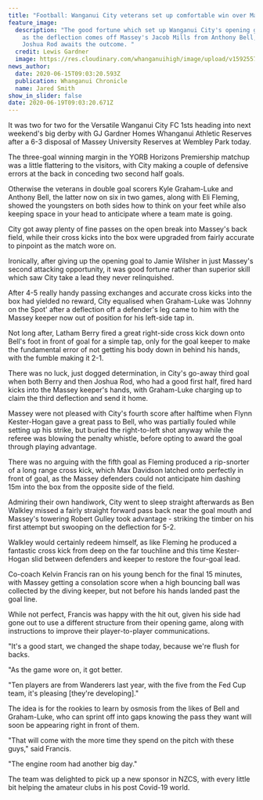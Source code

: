```yaml
---
title: "Football: Wanganui City veterans set up comfortable win over Massey Reserves"
feature_image:
  description: "The good fortune which set up Wanganui City's opening goal today,
    as the deflection comes off Massey's Jacob Mills from Anthony Bell, while
    Joshua Rod awaits the outcome. "
  credit: Lewis Gardner
  image: https://res.cloudinary.com/whanganuihigh/image/upload/v1592557611/News/Football_Anthony_Bell_Chron_15.6.20.jpg
news_author:
  date: 2020-06-15T09:03:20.593Z
  publication: Whanganui Chronicle
  name: Jared Smith
show_in_slider: false
date: 2020-06-19T09:03:20.671Z
---
```

It was two for two for the Versatile Wanganui City FC 1sts heading into next weekend's big derby with GJ Gardner Homes Whanganui Athletic Reserves after a 6-3 disposal of Massey University Reserves at Wembley Park today.

The three-goal winning margin in the YORB Horizons Premiership matchup was a little flattering to the visitors, with City making a couple of defensive errors at the back in conceding two second half goals.

Otherwise the veterans in double goal scorers Kyle Graham-Luke and Anthony Bell, the latter now on six in two games, along with Eli Fleming, showed the youngsters on both sides how to think on your feet while also keeping space in your head to anticipate where a team mate is going.

City got away plenty of fine passes on the open break into Massey's back field, while their cross kicks into the box were upgraded from fairly accurate to pinpoint as the match wore on.

Ironically, after giving up the opening goal to Jamie Wilsher in just Massey's second attacking opportunity, it was good fortune rather than superior skill which saw City take a lead they never relinquished.

After 4-5 really handy passing exchanges and accurate cross kicks into the box had yielded no reward, City equalised when Graham-Luke was 'Johnny on the Spot' after a deflection off a defender's leg came to him with the Massey keeper now out of position for his left-side tap in.

Not long after, Latham Berry fired a great right-side cross kick down onto Bell's foot in front of goal for a simple tap, only for the goal keeper to make the fundamental error of not getting his body down in behind his hands, with the fumble making it 2-1.

There was no luck, just dogged determination, in City's go-away third goal when both Berry and then Joshua Rod, who had a good first half, fired hard kicks into the Massey keeper's hands, with Graham-Luke charging up to claim the third deflection and send it home.

Massey were not pleased with City's fourth score after halftime when Flynn Kester-Hogan gave a great pass to Bell, who was partially fouled while setting up his strike, but buried the right-to-left shot anyway while the referee was blowing the penalty whistle, before opting to award the goal through playing advantage.

There was no arguing with the fifth goal as Fleming produced a rip-snorter of a long range cross kick, which Max Davidson latched onto perfectly in front of goal, as the Massey defenders could not anticipate him dashing 15m into the box from the opposite side of the field.

Admiring their own handiwork, City went to sleep straight afterwards as Ben Walkley missed a fairly straight forward pass back near the goal mouth and Massey's towering Robert Gulley took advantage - striking the timber on his first attempt but swooping on the deflection for 5-2.

Walkley would certainly redeem himself, as like Fleming he produced a fantastic cross kick from deep on the far touchline and this time Kester-Hogan slid between defenders and keeper to restore the four-goal lead.

Co-coach Kelvin Francis ran on his young bench for the final 15 minutes, with Massey getting a consolation score when a high bouncing ball was collected by the diving keeper, but not before his hands landed past the goal line.

While not perfect, Francis was happy with the hit out, given his side had gone out to use a different structure from their opening game, along with instructions to improve their player-to-player communications.

"It's a good start, we changed the shape today, because we're flush for backs.

"As the game wore on, it got better.

"Ten players are from Wanderers last year, with the five from the Fed Cup team, it's pleasing [they're developing]."

The idea is for the rookies to learn by osmosis from the likes of Bell and Graham-Luke, who can sprint off into gaps knowing the pass they want will soon be appearing right in front of them.

"That will come with the more time they spend on the pitch with these guys," said Francis.

"The engine room had another big day."

The team was delighted to pick up a new sponsor in NZCS, with every little bit helping the amateur clubs in his post Covid-19 world.